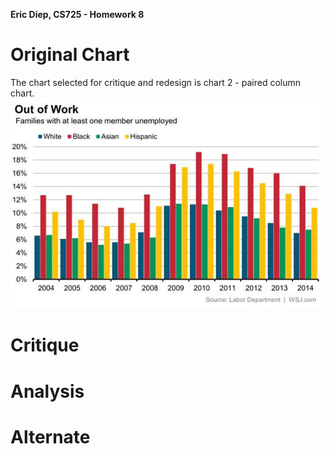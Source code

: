 **Eric Diep, CS725 - Homework 8**

# Original Chart
The chart selected for critique and redesign is chart 2 - paired column chart.
![alt text](OutofWork_ColumnChart_WSJ.jpg)

# Critique

# Analysis

# Alternate
